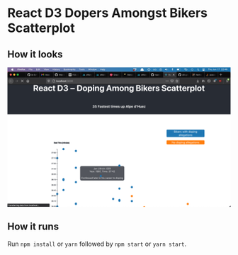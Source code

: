 # React D3 Dopers Amongst Bikers Scatterplot

## How it looks

![screenshot showing color-scaled scatterplot of bikers with doping allegations](looks.png)

## How it runs

Run `npm install` or `yarn` followed by `npm start` or `yarn start`.